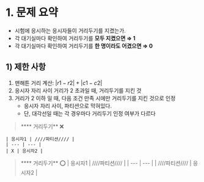 # 1. 문제 요약

- 시험에 응시하는 응시자들이 거리두기를 지켰는가.
- 각 대기실마다 확인하여 거리두기를 **모두 지켰으면  ⇒ 1**
- 각 대기실마다 확인하여 거리두기를 **한 명이라도 어겼으면 ⇒ 0**

## 1) 제한 사항

1. 맨해튼 거리 계산: $|r1-r2| + |c1-c2|$ 
2. 응시자 자리 사이 거리가 2 초과일 때, 거리두기를 지킨 것
3. 거리가 2 이하 일 때, 다음 조건 만족 시에만 거리두기를 지킨 것으로 인정 
    - 응시자 자리 사이, 파티션으로 막혀있다.
    - 단, 대각선일 때는 각 경우마다 거리두기 인정 여부가 다르다
    
> **** 거리두기** ❌

    | 응시자1 | ////파티션//// |
    | --- | --- |
    | X | 응시자2 |

> **** 거리두기** ⭕
    | 응시자1 | ////파티션//// |
    | --- | --- |
    | ////파티션//// | 응시자2 |
